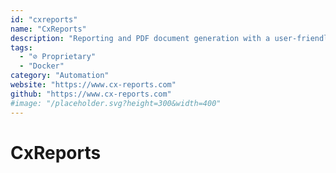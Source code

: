 ```yaml
---
id: "cxreports"
name: "CxReports"
description: "Reporting and PDF document generation with a user-friendly WYSIWYG template editor, API, automated email delivery, and robust security features."
tags:
  - "⊘ Proprietary"
  - "Docker"
category: "Automation"
website: "https://www.cx-reports.com"
github: "https://www.cx-reports.com"
#image: "/placeholder.svg?height=300&width=400"
---
```


# CxReports
